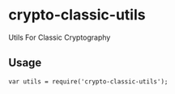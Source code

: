 crypto-classic-utils
==================

Utils For Classic Cryptography

Usage
-----

```
var utils = require('crypto-classic-utils');
    
```